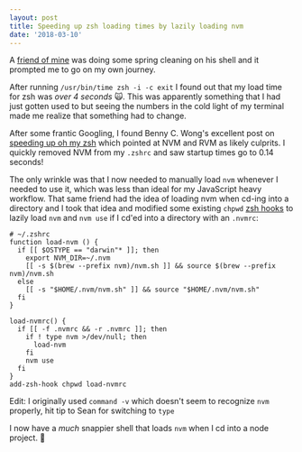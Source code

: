 ```yaml
---
layout: post
title: Speeding up zsh loading times by lazily loading nvm
date: '2018-03-10'
---
```


A [friend of mine](https://twitter.com/lejeunerenard?lang=en) was doing some spring cleaning on his shell and it prompted me to go on my own journey.

After running `/usr/bin/time zsh -i -c exit` I found out that my load time for zsh was _over 4 seconds_ 🙀. This was apparently something that I had just gotten used to but seeing the numbers in the cold light of my terminal made me realize that something had to change.

After some frantic Googling, I found Benny C. Wong's excellent post on [speeding up oh my zsh](https://bennycwong.github.io/post/speeding-up-oh-my-zsh/) which pointed at NVM and RVM as likely culprits. I quickly removed NVM from my `.zshrc` and saw startup times go to 0.14 seconds!

The only wrinkle was that I now needed to manually load `nvm` whenever I needed to use it, which was less than ideal for my JavaScript heavy workflow. That same friend had the idea of loading nvm when cd-ing into a directory and I took that idea and modified some existing `chpwd` [zsh hooks](http://zsh.sourceforge.net/Doc/Release/Functions.html#Hook-Functions) to lazily load `nvm` and `nvm use` if I cd'ed into a directory with an `.nvmrc`:

```shell
# ~/.zshrc
function load-nvm () {
  if [[ $OSTYPE == "darwin"* ]]; then
    export NVM_DIR=~/.nvm
    [[ -s $(brew --prefix nvm)/nvm.sh ]] && source $(brew --prefix nvm)/nvm.sh
  else
    [[ -s "$HOME/.nvm/nvm.sh" ]] && source "$HOME/.nvm/nvm.sh"
  fi
}

load-nvmrc() {
  if [[ -f .nvmrc && -r .nvmrc ]]; then
    if ! type nvm >/dev/null; then
      load-nvm
    fi
    nvm use
  fi
}
add-zsh-hook chpwd load-nvmrc
```

Edit: I originally used `command -v` which doesn't seem to recognize `nvm` properly, hit tip to Sean for switching to `type`

I now have a _much_ snappier shell that loads `nvm` when I cd into a node project. 🎉
